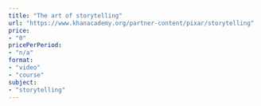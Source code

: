 ```yaml
---
title: "The art of storytelling"
url: "https://www.khanacademy.org/partner-content/pixar/storytelling"
price: 
- "0"
pricePerPeriod: 
- "n/a"
format: 
- "video"
- "course"
subject: 
- "storytelling"
---
```

